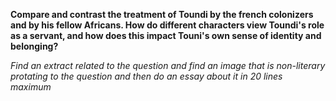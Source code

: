 
**Compare and contrast the treatment of Toundi by the french colonizers and by his fellow Africans. How do different characters view Toundi's role as a servant, and how does this impact Touni's own sense of identity and belonging?** 

*Find an extract related to the question and find an image that is non-literary protating to the question and then do an essay about it in 20 lines maximum*




